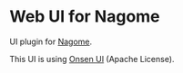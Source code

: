 Web UI for Nagome
=================

UI plugin for [Nagome](https://github.com/diginatu/nagome).

This UI is using [Onsen UI](https://onsen.io/) (Apache License).

